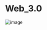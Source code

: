 # Web_3.0
![image](https://user-images.githubusercontent.com/64880576/227124391-4de4d565-5c11-4ee7-9674-4f46669f4388.png)
